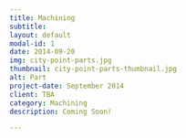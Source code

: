 ```yaml
---
title: Machining
subtitle:
layout: default
modal-id: 1
date: 2014-09-20
img: city-point-parts.jpg
thumbnail: city-point-parts-thumbnail.jpg
alt: Part
project-date: September 2014
client: TBA
category: Machining
description: Coming Soon!

---
```

